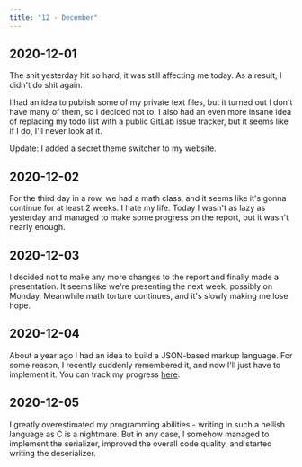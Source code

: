 ```yaml
---
title: "12 - December"
---
```


## 2020-12-01

The shit yesterday hit so hard, it was still affecting me today. As a
result, I didn't do shit again.

I had an idea to publish some of my private text files, but it turned
out I don't have many of them, so I decided not to. I also had an even
more insane idea of replacing my todo list with a public GitLab issue
tracker, but it seems like if I do, I'll never look at it.

Update: I added a secret theme switcher to my website.

## 2020-12-02

For the third day in a row, we had a math class, and it seems like
it's gonna continue for at least 2 weeks. I hate my life. Today I
wasn't as lazy as yesterday and managed to make some progress on the
report, but it wasn't nearly enough.

## 2020-12-03

I decided not to make any more changes to the report and finally made
a presentation. It seems like we're presenting the next week, possibly
on Monday. Meanwhile math torture continues, and it's slowly making me
lose hope.

## 2020-12-04

About a year ago I had an idea to build a JSON-based markup language.
For some reason, I recently suddenly remembered it, and now I'll just
have to implement it. You can track my progress [here].

[here]: https://gitlab.com/kirbykevinson/jamtext/

## 2020-12-05

I greatly overestimated my programming abilities - writing in such a
hellish language as C is a nightmare. But in any case, I somehow
managed to implement the serializer, improved the overall code
quality, and started writing the deserializer.
